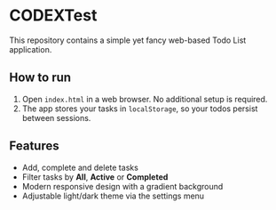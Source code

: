 # CODEXTest

This repository contains a simple yet fancy web-based Todo List application.

## How to run

1. Open `index.html` in a web browser. No additional setup is required.
2. The app stores your tasks in `localStorage`, so your todos persist between sessions.

## Features

- Add, complete and delete tasks
- Filter tasks by **All**, **Active** or **Completed**
- Modern responsive design with a gradient background
- Adjustable light/dark theme via the settings menu
